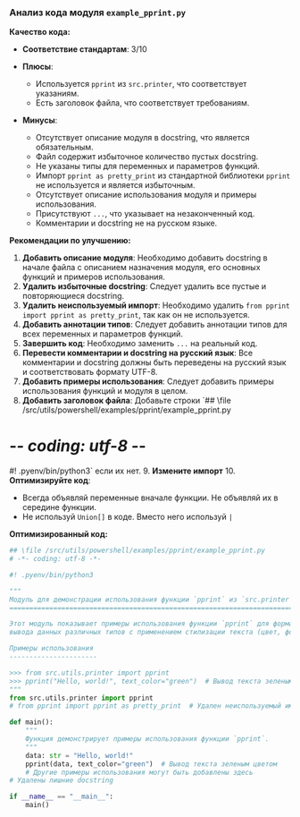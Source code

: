 ### **Анализ кода модуля `example_pprint.py`**

**Качество кода:**

- **Соответствие стандартам**: 3/10
- **Плюсы**:
    - Используется `pprint` из `src.printer`, что соответствует указаниям.
    - Есть заголовок файла, что соответствует требованиям.

- **Минусы**:
    - Отсутствует описание модуля в docstring, что является обязательным.
    - Файл содержит избыточное количество пустых docstring.
    - Не указаны типы для переменных и параметров функций.
    - Импорт `pprint as pretty_print` из стандартной библиотеки `pprint` не используется и является избыточным.
    - Отсутствует описание использования модуля и примеры использования.
    - Присутствуют `...`, что указывает на незаконченный код.
    - Комментарии и docstring не на русском языке.

**Рекомендации по улучшению:**

1.  **Добавить описание модуля**: Необходимо добавить docstring в начале файла с описанием назначения модуля, его основных функций и примеров использования.
2.  **Удалить избыточные docstring**: Следует удалить все пустые и повторяющиеся docstring.
3.  **Удалить неиспользуемый импорт**: Необходимо удалить `from pprint import pprint as pretty_print`, так как он не используется.
4.  **Добавить аннотации типов**: Следует добавить аннотации типов для всех переменных и параметров функций.
5.  **Завершить код**: Необходимо заменить `...` на реальный код.
6.  **Перевести комментарии и docstring на русский язык**: Все комментарии и docstring должны быть переведены на русский язык и соответствовать формату UTF-8.
7.  **Добавить примеры использования**: Следует добавить примеры использования функций и модуля в целом.
8.  **Добавить заголовок файла**: Добавьте строки `## \file /src/utils/powershell/examples/pprint/example_pprint.py
# -*- coding: utf-8 -*-
#! .pyenv/bin/python3` если их нет.
9.  **Измените импорт**
10. **Оптимизируйте код**:
- Всегда объявляй переменные вначале функции. Не объявляй их в середине функции.
- Не используй `Union[]` в коде. Вместо него используй `|`

**Оптимизированный код:**

```python
## \file /src/utils/powershell/examples/pprint/example_pprint.py
# -*- coding: utf-8 -*-

#! .pyenv/bin/python3

"""
Модуль для демонстрации использования функции `pprint` из `src.printer`.
=========================================================================

Этот модуль показывает примеры использования функции `pprint` для форматированного
вывода данных различных типов с применением стилизации текста (цвет, фон, шрифт).

Примеры использования
----------------------

>>> from src.utils.printer import pprint
>>> pprint("Hello, world!", text_color="green")  # Вывод текста зеленым цветом
"""
from src.utils.printer import pprint
# from pprint import pprint as pretty_print  # Удален неиспользуемый импорт

def main():
    """
    Функция демонстрирует примеры использования функции `pprint`.
    """
    data: str = "Hello, world!"
    pprint(data, text_color="green")  # Вывод текста зеленым цветом
    # Другие примеры использования могут быть добавлены здесь
# Удалены лишние docstring

if __name__ == "__main__":
    main()